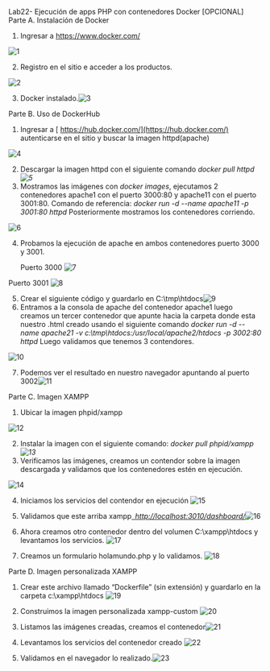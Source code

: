 ﻿Lab22- Ejecución de apps PHP con contenedores Docker [OPCIONAL] Parte A. Instalación de Docker 

1. Ingresar a https://www.docker.com/ 

![1](https://github.com/morenoaj/DesarrolloVII/assets/63484452/a1564bf4-c6e2-44c0-b4a9-cccdc5096824)

2. Registro en el sitio e acceder a los productos. 

![2](https://github.com/morenoaj/DesarrolloVII/assets/63484452/dc8ee866-9f41-4ef4-aa8a-fb105b47db4b)

3. Docker instalado.![3](https://github.com/morenoaj/DesarrolloVII/assets/63484452/8f9b6ae4-110a-45eb-b9f5-6070a7b1253f)

Parte B. Uso de DockerHub 

1. Ingresar a [ https://hub.docker.com/](https://hub.docker.com/) autenticarse en el sitio y buscar la imagen httpd(apache)

![4](https://github.com/morenoaj/DesarrolloVII/assets/63484452/2c8a3f2b-ea2d-4907-a35b-03e97669023e)

2. Descargar la imagen httpd con el siguiente comando *docker pull httpd ![5](https://github.com/morenoaj/DesarrolloVII/assets/63484452/6cce4c75-4faf-4cfd-8805-0cf0307892d2)*
2. Mostramos las imágenes con *docker images*, ejecutamos 2 contenedores apache1 con el puerto 3000:80 y apache11 con el puerto 3001:80. Comando de referencia: *docker run -d --name apache11 -p 3001:80 httpd* Posteriormente mostramos los contenedores corriendo.

![6](https://github.com/morenoaj/DesarrolloVII/assets/63484452/4d780e05-6a91-4f7e-8645-41d890003f1a)

4. Probamos la ejecución de apache en ambos contenedores puerto 3000 y 3001. 

   Puerto 3000 ![7](https://github.com/morenoaj/DesarrolloVII/assets/63484452/a2962b8b-03b1-4484-9e8f-f5da1cac15b0)

Puerto 3001 ![8](https://github.com/morenoaj/DesarrolloVII/assets/63484452/07bcc54f-29d6-4585-b908-087a84602d66)

5. Crear el siguiente código y guardarlo en C:\tmp\htdocs![9](https://github.com/morenoaj/DesarrolloVII/assets/63484452/d8404c28-d6aa-49a9-8b78-223015fb9373)
5. Entramos a la consola de apache del contenedor apache1 luego creamos un tercer contenedor que apunte hacia la carpeta donde esta nuestro .html creado usando el siguiente comando *docker run -d --name apache21 -v c:\tmp\htdocs\:/usr/local/apache2/htdocs -p 3002:80 httpd* Luego validamos que tenemos 3 contendores.

![10](https://github.com/morenoaj/DesarrolloVII/assets/63484452/36011ddd-2339-402a-a260-31404f72bf5e)

7. Podemos ver el resultado en nuestro navegador apuntando al puerto 3002![11](https://github.com/morenoaj/DesarrolloVII/assets/63484452/69be1459-7f3d-4506-bbf2-f48a909a20a8)

Parte C. Imagen XAMPP 

1. Ubicar la imagen phpid/xampp

![12](https://github.com/morenoaj/DesarrolloVII/assets/63484452/4e9bab66-8466-4cbc-832a-3886771fcf1b)

2. Instalar la imagen con el siguiente comando: *docker pull phpid/xampp ![13](https://github.com/morenoaj/DesarrolloVII/assets/63484452/98d40472-37c7-406a-b2c0-f18aaac0a033)*
2. Verificamos las imágenes, creamos un contendor sobre la imagen descargada y validamos que los contenedores estén en ejecución. 

![14](https://github.com/morenoaj/DesarrolloVII/assets/63484452/714d1a39-4ae4-41e9-881a-0e3385b86c79)

4. Iniciamos los servicios del contendor en ejecución ![15](https://github.com/morenoaj/DesarrolloVII/assets/63484452/04e767d1-84e7-476a-a844-7f7615e12ae9)
4. Validamos que este arriba xampp[` `*http://localhost:3010/dashboard/*](http://localhost:3010/dashboard/)![16](https://github.com/morenoaj/DesarrolloVII/assets/63484452/603c1783-e6c1-4740-9cdb-dba394e3ee10)



6. Ahora creamos otro contenedor dentro del volumen C:\xampp\htdocs y levantamos los servicios.
![17](https://github.com/morenoaj/DesarrolloVII/assets/63484452/13be2bac-4fd0-42f8-a21d-6e8bb43876fb)

6. Creamos un formulario holamundo.php y lo validamos.
![18](https://github.com/morenoaj/DesarrolloVII/assets/63484452/b898ed57-6c2b-471f-a4fd-b1ed44a749fa)


Parte D. Imagen personalizada XAMPP 

1. Crear este archivo llamado “Dockerfile” (sin extensión) y guardarlo en la carpeta c:\xampp\htdocs ![19](https://github.com/morenoaj/DesarrolloVII/assets/63484452/32fbcab1-fe15-4a28-a82b-5f230208ad60)
1. Construimos la imagen personalizada xampp-custom
![20](https://github.com/morenoaj/DesarrolloVII/assets/63484452/7f54cf7a-b5ad-4bd1-bda6-39ad7362cb07)


3. Listamos las imágenes creadas, creamos el contenedor![21](https://github.com/morenoaj/DesarrolloVII/assets/63484452/4de9c20f-6211-4a44-aefa-0cc69b79edf9)
3. Levantamos los servicios del contenedor creado
![22](https://github.com/morenoaj/DesarrolloVII/assets/63484452/13f2d784-018b-47ea-b83c-b8dbeb89158d)


5. Validamos en el navegador lo realizado.![23](https://github.com/morenoaj/DesarrolloVII/assets/63484452/8411ed46-5550-4344-841c-2b4e7e69801a)
